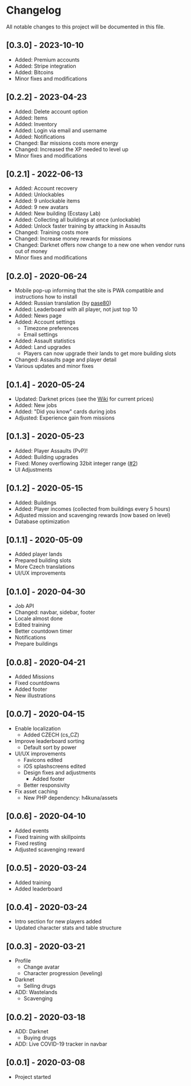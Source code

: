 # Changelog

All notable changes to this project will be documented in this file.

## [0.3.0] - 2023-10-10

- Added: Premium accounts
- Added: Stripe integration
- Added: Bitcoins
- Minor fixes and modifications

## [0.2.2] - 2023-04-23

- Added: Delete account option
- Added: Items
- Added: Inventory
- Added: Login via email and username
- Added: Notifications
- Changed: Bar missions costs more energy
- Changed: Increased the XP needed to level up
- Minor fixes and modifications

## [0.2.1] - 2022-06-13

- Added: Account recovery
- Added: Unlockables
- Added: 9 unlockable items
- Added: 9 new avatars
- Added: New building (Ecstasy Lab)
- Added: Collecting all buildings at once (unlockable)
- Added: Unlock faster training by attacking in Assaults
- Changed: Training costs more
- Changed: Increase money rewards for missions
- Changed: Darknet offers now change to a new one when vendor runs out of money
- Minor fixes and modifications

## [0.2.0] - 2020-06-24

- Mobile pop-up informing that the site is PWA compatible and instructions how to install
- Added: Russian translation (by [pase80](https://vk.com/pase80))
- Added: Leaderboard with all player, not just top 10
- Added: News page
- Added: Account settings
  - Timezone preferences
  - Email settings
- Added: Assault statistics
- Added: Land upgrades
  - Players can now upgrade their lands to get more building slots
- Changed: Assaults page and player detail
- Various updates and minor fixes

## [0.1.4] - 2020-05-24

- Updated: Darknet prices (see the [Wiki](https://github.com/matronator/GlobalCollapse/wiki/Darknet) for current prices)
- Added: New jobs
- Added: "Did you know" cards during jobs
- Adjusted: Experience gain from missions

## [0.1.3] - 2020-05-23

- Added: Player Assaults (PvP)!
- Added: Building upgrades
- Fixed: Money overflowing 32bit integer range ([#2][i2])
- UI Adjustments

## [0.1.2] - 2020-05-15

- Added: Buildings
- Added: Player incomes (collected from buildings every 5 hours)
- Adjusted mission and scavenging rewards (now based on level)
- Database optimization

## [0.1.1] - 2020-05-09

- Added player lands
- Prepared building slots
- More Czech translations
- UI/UX improvements

## [0.1.0] - 2020-04-30

- Job API
- Changed: navbar, sidebar, footer
- Locale almost done
- Edited training
- Better countdown timer
- Notifications
- Prepare buildings

## [0.0.8] - 2020-04-21

- Added Missions
- Fixed countdowns
- Added footer
- New illustrations

## [0.0.7] - 2020-04-15

- Enable localization
  - Added CZECH (cs_CZ)
- Improve leaderboard sorting
  - Default sort by power
- UI/UX improvements
  - Favicons edited
  - iOS splashscreens edited
  - Design fixes and adjustments
    - Added footer
  - Better responsivity
- Fix asset caching
  - New PHP dependency: h4kuna/assets

## [0.0.6] - 2020-04-10

- Added events
- Fixed training with skillpoints
- Fixed resting
- Adjusted scavenging reward

## [0.0.5] - 2020-03-24

- Added training
- Added leaderboard

## [0.0.4] - 2020-03-24

- Intro section for new players added
- Updated character stats and table structure

## [0.0.3] - 2020-03-21

- Profile
  - Change avatar
  - Character progression (leveling)
- Darknet
  - Selling drugs
- ADD: Wastelands
  - Scavenging

## [0.0.2] - 2020-03-18

- ADD: Darknet
  - Buying drugs
- ADD: Live COVID-19 tracker in navbar

## [0.0.1] - 2020-03-08

- Project started


[i2]: https://github.com/matronator/GlobalCollapse/issues/2
